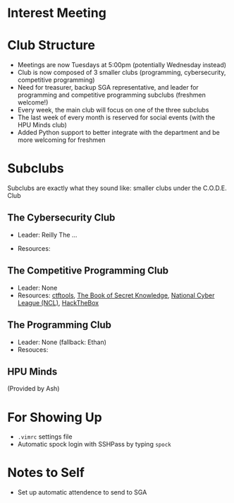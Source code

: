 # Interest Meeting

# Club Structure
- Meetings are now Tuesdays at 5:00pm (potentially Wednesday instead)
- Club is now composed of 3 smaller clubs (programming, cybersecurity, competitive programming)
- Need for treasurer, backup SGA representative, and leader for programming and competitive programming subclubs (freshmen welcome!)
- Every week, the main club will focus on one of the three subclubs
- The last week of every month is reserved for social events (with the HPU Minds club)
- Added Python support to better integrate with the department and be more welcoming for freshmen

# Subclubs
Subclubs are exactly what they sound like: smaller clubs under the C.O.D.E. Club 

## The Cybersecurity Club
- Leader: Reilly
The ...

- Resources:

## The Competitive Programming Club
- Leader: None
- Resources: [ctftools](https://github.com/zardus/ctf-tools), [The Book of Secret Knowledge](https://github.com/trimstray/the-book-of-secret-knowledge), [National Cyber League (NCL)](https://nationalcyberleague.org/), [HackTheBox](https://www.hackthebox.com/hacker/ctf)

## The Programming Club
- Leader: None (fallback: Ethan)
- Resouces:

## HPU Minds
(Provided by Ash)

# For Showing Up
- `.vimrc` settings file
- Automatic spock login with SSHPass by typing `spock`

# Notes to Self
- Set up automatic attendence to send to SGA
